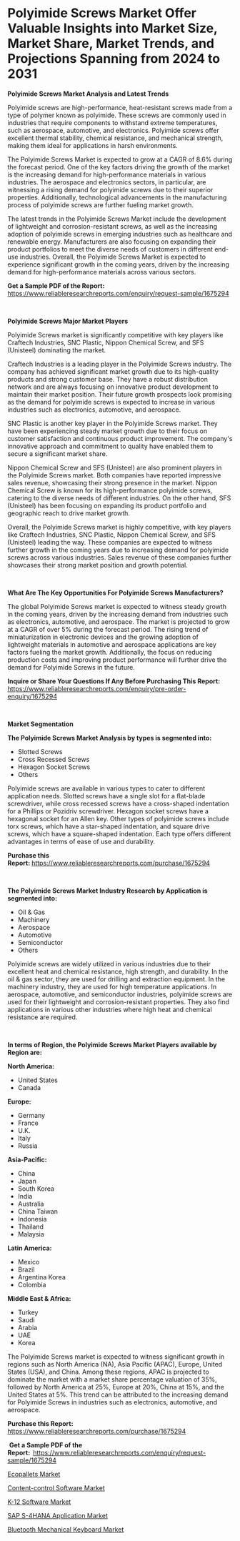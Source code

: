 <p><h1>Polyimide Screws Market Offer Valuable Insights into Market Size, Market Share, Market Trends, and Projections Spanning from 2024 to 2031</h1></p><p><strong>Polyimide Screws Market Analysis and Latest Trends</strong></p>
<p><p>Polyimide screws are high-performance, heat-resistant screws made from a type of polymer known as polyimide. These screws are commonly used in industries that require components to withstand extreme temperatures, such as aerospace, automotive, and electronics. Polyimide screws offer excellent thermal stability, chemical resistance, and mechanical strength, making them ideal for applications in harsh environments.</p><p>The Polyimide Screws Market is expected to grow at a CAGR of 8.6% during the forecast period. One of the key factors driving the growth of the market is the increasing demand for high-performance materials in various industries. The aerospace and electronics sectors, in particular, are witnessing a rising demand for polyimide screws due to their superior properties. Additionally, technological advancements in the manufacturing process of polyimide screws are further fueling market growth.</p><p>The latest trends in the Polyimide Screws Market include the development of lightweight and corrosion-resistant screws, as well as the increasing adoption of polyimide screws in emerging industries such as healthcare and renewable energy. Manufacturers are also focusing on expanding their product portfolios to meet the diverse needs of customers in different end-use industries. Overall, the Polyimide Screws Market is expected to experience significant growth in the coming years, driven by the increasing demand for high-performance materials across various sectors.</p></p>
<p><strong>Get a Sample PDF of the Report:&nbsp;</strong> <a href="https://www.reliableresearchreports.com/enquiry/request-sample/1675294">https://www.reliableresearchreports.com/enquiry/request-sample/1675294</a></p>
<p>&nbsp;</p>
<p><strong>Polyimide Screws Major Market Players</strong></p>
<p><p>Polyimide Screws market is significantly competitive with key players like Craftech Industries, SNC Plastic, Nippon Chemical Screw, and SFS (Unisteel) dominating the market.</p><p>Craftech Industries is a leading player in the Polyimide Screws industry. The company has achieved significant market growth due to its high-quality products and strong customer base. They have a robust distribution network and are always focusing on innovative product development to maintain their market position. Their future growth prospects look promising as the demand for polyimide screws is expected to increase in various industries such as electronics, automotive, and aerospace.</p><p>SNC Plastic is another key player in the Polyimide Screws market. They have been experiencing steady market growth due to their focus on customer satisfaction and continuous product improvement. The company's innovative approach and commitment to quality have enabled them to secure a significant market share.</p><p>Nippon Chemical Screw and SFS (Unisteel) are also prominent players in the Polyimide Screws market. Both companies have reported impressive sales revenue, showcasing their strong presence in the market. Nippon Chemical Screw is known for its high-performance polyimide screws, catering to the diverse needs of different industries. On the other hand, SFS (Unisteel) has been focusing on expanding its product portfolio and geographic reach to drive market growth.</p><p>Overall, the Polyimide Screws market is highly competitive, with key players like Craftech Industries, SNC Plastic, Nippon Chemical Screw, and SFS (Unisteel) leading the way. These companies are expected to witness further growth in the coming years due to increasing demand for polyimide screws across various industries. Sales revenue of these companies further showcases their strong market position and growth potential.</p></p>
<p>&nbsp;</p>
<p><strong>What Are The Key Opportunities For Polyimide Screws Manufacturers?</strong></p>
<p><p>The global Polyimide Screws market is expected to witness steady growth in the coming years, driven by the increasing demand from industries such as electronics, automotive, and aerospace. The market is projected to grow at a CAGR of over 5% during the forecast period. The rising trend of miniaturization in electronic devices and the growing adoption of lightweight materials in automotive and aerospace applications are key factors fueling the market growth. Additionally, the focus on reducing production costs and improving product performance will further drive the demand for Polyimide Screws in the future.</p></p>
<p><strong>Inquire or Share Your Questions If Any Before Purchasing This Report:</strong> <a href="https://www.reliableresearchreports.com/enquiry/pre-order-enquiry/1675294">https://www.reliableresearchreports.com/enquiry/pre-order-enquiry/1675294</a></p>
<p>&nbsp;</p>
<p><strong>Market Segmentation</strong></p>
<p><strong>The Polyimide Screws Market Analysis by types is segmented into:</strong></p>
<p><ul><li>Slotted Screws</li><li>Cross Recessed Screws</li><li>Hexagon Socket Screws</li><li>Others</li></ul></p>
<p><p>Polyimide screws are available in various types to cater to different application needs. Slotted screws have a single slot for a flat-blade screwdriver, while cross recessed screws have a cross-shaped indentation for a Phillips or Pozidriv screwdriver. Hexagon socket screws have a hexagonal socket for an Allen key. Other types of polyimide screws include torx screws, which have a star-shaped indentation, and square drive screws, which have a square-shaped indentation. Each type offers different advantages in terms of ease of use and durability.</p></p>
<p><strong>Purchase this Report:&nbsp;</strong><a href="https://www.reliableresearchreports.com/purchase/1675294">https://www.reliableresearchreports.com/purchase/1675294</a></p>
<p>&nbsp;</p>
<p><strong>The Polyimide Screws Market Industry Research by Application is segmented into:</strong></p>
<p><ul><li>Oil & Gas</li><li>Machinery</li><li>Aerospace</li><li>Automotive</li><li>Semiconductor</li><li>Others</li></ul></p>
<p><p>Polyimide screws are widely utilized in various industries due to their excellent heat and chemical resistance, high strength, and durability. In the oil & gas sector, they are used for drilling and extraction equipment. In the machinery industry, they are used for high temperature applications. In aerospace, automotive, and semiconductor industries, polyimide screws are used for their lightweight and corrosion-resistant properties. They also find applications in various other industries where high heat and chemical resistance are required.</p></p>
<p>&nbsp;</p>
<p><strong>In terms of Region, the Polyimide Screws Market Players available by Region are:</strong></p>
<p>
    <p> <strong> North America: </strong>
        <ul>
            <li>United States</li>
            <li>Canada</li>
        </ul>
        </p> 
    <p> <strong> Europe: </strong>
        <ul>
            <li>Germany</li>
            <li>France</li>
            <li>U.K.</li>
            <li>Italy</li>
            <li>Russia</li>
        </ul>
        </p> 
    <p> <strong> Asia-Pacific: </strong>
        <ul>
            <li>China</li>
            <li>Japan</li>
            <li>South Korea</li>
            <li>India</li>
            <li>Australia</li>
            <li>China Taiwan</li>
            <li>Indonesia</li>
            <li>Thailand</li>
            <li>Malaysia</li>
        </ul>
        </p> 
    <p> <strong> Latin America: </strong>
        <ul>
            <li>Mexico</li>
            <li>Brazil</li>
            <li>Argentina Korea</li>
            <li>Colombia</li>
        </ul>
        </p> 
    <p> <strong> Middle East & Africa: </strong>
        <ul>
            <li>Turkey</li>
            <li>Saudi</li>
            <li>Arabia</li>
            <li>UAE</li>
            <li>Korea</li>
        </ul>
    </p>
    </p>
<p><p>The Polyimide Screws market is expected to witness significant growth in regions such as North America (NA), Asia Pacific (APAC), Europe, United States (USA), and China. Among these regions, APAC is projected to dominate the market with a market share percentage valuation of 35%, followed by North America at 25%, Europe at 20%, China at 15%, and the United States at 5%. This trend can be attributed to the increasing demand for Polyimide Screws in industries such as electronics, automotive, and aerospace.</p></p>
<p><strong>Purchase this Report: </strong><a href="https://www.reliableresearchreports.com/purchase/1675294">https://www.reliableresearchreports.com/purchase/1675294</a></p>
<p>&nbsp;<strong>Get a Sample PDF of the Report:&nbsp;&nbsp;</strong><a href="https://www.reliableresearchreports.com/enquiry/request-sample/1675294">https://www.reliableresearchreports.com/enquiry/request-sample/1675294</a></p>
<p><strong></strong></p>
<p><p><a href="https://github.com/RickHolmes3/Market-Research-Report-List-3/blob/main/ecopallets-market.md">Ecopallets Market</a></p><p><a href="https://medium.com/@lisastevens48/content-control-software-market-analysis-and-sze-forecasted-for-period-from-2024-to-2031-3bb3ef4ca0a6">Content-control Software Market</a></p><p><a href="https://medium.com/@christinaweber16/analyzing-k-12-software-market-global-industry-perspective-and-forecast-2024-to-2031-268bc4667d15">K-12 Software Market</a></p><p><a href="https://medium.com/@christinaweber16/sap-s-4hana-application-market-share-evolution-and-market-growth-trends-2024-2031-03538684b6fb">SAP S-4HANA Application Market</a></p><p><a href="https://github.com/Krish2023na/Market-Research-Report-List-3/blob/main/bluetooth-mechanical-keyboard-market.md">Bluetooth Mechanical Keyboard Market</a></p></p>